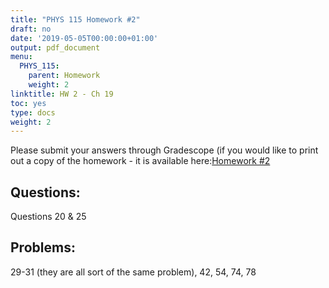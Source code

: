 ```yaml
---
title: "PHYS 115 Homework #2"
draft: no
date: '2019-05-05T00:00:00+01:00'
output: pdf_document
menu:
  PHYS_115:
    parent: Homework
    weight: 2
linktitle: HW 2 - Ch 19
toc: yes
type: docs
weight: 2
---
```


Please submit your answers through Gradescope (if you would like to print out a copy of the homework - it is available here:[Homework #2](https://docs.google.com/document/d/1rYEWGSTNADeqz8sjVtRN8aNLf7aHnfDjE1ICsdnlWt4/edit?usp=sharing) 

## Questions:
Questions 20 & 25

## Problems:
29-31 (they are all sort of the same problem), 42, 54, 74, 78